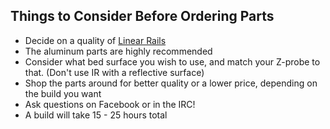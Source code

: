 ## Things to Consider Before Ordering Parts

  * Decide on a quality of [Linear Rails](/Linear_Rails.md)
  * The aluminum parts are highly recommended
  * Consider what bed surface you wish to use, and match your Z-probe to that. (Don't use IR with a reflective surface)
  * Shop the parts around for better quality or a lower price, depending on the build you want
  * Ask questions on Facebook or in the IRC!
  * A build will take 15 - 25 hours total
